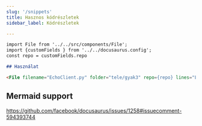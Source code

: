 ```yaml
---
slug: '/snippets'
title: Hasznos kódrészletek
sidebar_label: Kódrészletek

---
```


```markdown
import File from '../../src/components/File';
import {customFields } from '../../docusaurus.config';
const repo = customFields.repo

## Használat

<File filename="EchoClient.py" folder="tele/gyak3" repo={repo} lines="L10-L20"/>

```

## Mermaid support
https://github.com/facebook/docusaurus/issues/1258#issuecomment-594393744
<!--stackedit_data:
eyJoaXN0b3J5IjpbLTMwMTQ3MDY2NV19
-->